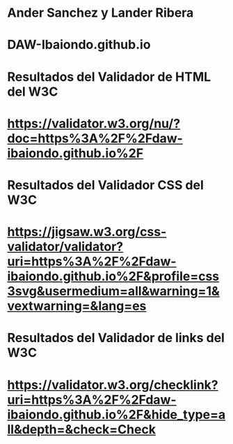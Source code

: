 # Ander Sanchez y Lander Ribera
# DAW-Ibaiondo.github.io

# Resultados del Validador de HTML del W3C
# https://validator.w3.org/nu/?doc=https%3A%2F%2Fdaw-ibaiondo.github.io%2F

# Resultados del Validador CSS del W3C 
# https://jigsaw.w3.org/css-validator/validator?uri=https%3A%2F%2Fdaw-ibaiondo.github.io%2F&profile=css3svg&usermedium=all&warning=1&vextwarning=&lang=es

# Resultados del Validador de links del W3C 
# https://validator.w3.org/checklink?uri=https%3A%2F%2Fdaw-ibaiondo.github.io%2F&hide_type=all&depth=&check=Check
